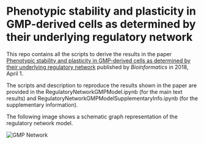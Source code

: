 # Phenotypic stability and plasticity in GMP-derived cells as determined by their underlying regulatory network 

This repo contains all the scripts to derive the results 
in the paper <a href="https://www.ncbi.nlm.nih.gov/pubmed/29186334">
Phenotypic stability and plasticity in GMP-derived cells as 
determined by their underlying regulatory network</a> published
by <i>Bioinformatics</i> in 2018, April 1. 

The scripts and description to reproduce the results shown in
the paper are provided in the RegulatoryNetworkGMPModel.ipynb 
(for the main text results) and RegulatoryNetworkGMPModelSupplementaryInfo.ipynb 
(for the supplementary information).


The following image shows a schematic graph representation
of the regulatory network model.

![GMP Network](figures/networkExtended.jpg=500x500)


